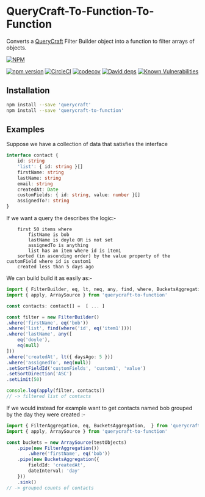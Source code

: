 # QueryCraft-To-Function-To-Function
Converts a [QueryCraft](https://github.com/BeameryHQ/QueryCraft) Filter Builder object into a function to filter arrays of objects.


[![NPM](https://nodei.co/npm/querycraft-to-function.png)](https://npmjs.org/package/querycraft-to-function)

[![npm version](https://badge.fury.io/js/querycraft-to-function.svg)](https://badge.fury.io/js/querycraft-to-function)
[![CircleCI](https://circleci.com/gh/BeameryHQ/QueryCraft-To-Function.svg?style=shield)](https://circleci.com/gh/BeameryHQ/QueryCraft-To-Function)
[![codecov](https://codecov.io/gh/BeameryHQ/QueryCraft-To-Function/branch/master/graph/badge.svg)](https://codecov.io/gh/BeameryHQ/QueryCraft-To-Function)
[![David deps](https://david-dm.org/BeameryHQ/QueryCraft-To-Function.svg)](https://david-dm.org/BeameryHQ/QueryCraft-To-Function)
[![Known Vulnerabilities](https://snyk.io/test/github/beameryhq/querycraft-to-function/badge.svg)](https://snyk.io/test/github/beameryhq/querycraft-to-function)

## Installation

```sh
npm install --save 'querycraft'
npm install --save 'querycraft-to-function'
```

## Examples

Suppose we have a collection of data that satisfies the interface

```ts
interface contact {
    id: string
    'list': { id: string }[]
    firstName: string
    lastName: string
    email: string
    createdAt: Date
    customFields: { id: string, value: number }[]
    assignedTo?: string
}
```

If we want a query the describes the logic:-
```
    first 50 items where
        fistName is bob
        lastName is doyle OR is not set
        assignedTo is anything
        list has an item where id is item1
    sorted (in ascending order) by the value property of the customField where id is custom1
    created less than 5 days ago
```

We can build build it as easily as:-

```ts
import { FilterBuilder, eq, lt, neq, any, find, where, BucketsAggregation,  } from 'querycraft'
import { apply, ArraySource } from 'querycraft-to-function'

const contacts: contact[] =  [ ... ]

const filter = new FilterBuilder()
.where('firstName', eq('bob'))
.where('list', find(where('id', eq('item1'))))
.where('lastName', any([
    eq('doyle'),
    eq(null)
]))
.where('createdAt', lt({ daysAgo: 5 }))
.where('assignedTo', neq(null))
.setSortFieldId('customFields', 'custom1', 'value')
.setSortDirection('ASC')
.setLimit(50)

console.log(apply(filter, contacts))
// -> filtered list of contacts

```

If we would instead for example want to get contacts named bob
grouped by the day they were created :-

```ts
import { FilterAggregation, eq, BucketsAggregation,  } from 'querycraft'
import { apply, ArraySource } from 'querycraft-to-function'

const buckets = new ArraySource(testObjects)
    .pipe(new FilterAggregation())
        .where('firstName', eq('bob'))
    .pipe(new BucketsAggregation({
        fieldId: 'createdAt',
        dateInterval: 'day'
    }))
    .sink()
// -> grouped counts of contacts
```
